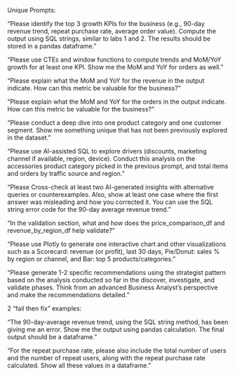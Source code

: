 Unique Prompts:

“Please identify the top 3 growth KPIs for the business (e.g., 90-day revenue trend, repeat purchase rate, average order value). Compute the output using SQL strings, similar to labs 1 and 2. The results should be stored in a pandas dataframe.”

“Please use CTEs and window functions to compute trends and MoM/YoY growth for at least one KPI. Show me the MoM and YoY for orders as well.” 

“Please explain what the MoM and YoY for the revenue in the output indicate. How can this metric be valuable for the business?”

“Please explain what the MoM and YoY for the orders in the output indicate. How can this metric be valuable for the business?”

“Please conduct a deep dive into one product category and one customer segment. Show me something unique that has not been previously explored in the dataset.”

“Please use AI-assisted SQL to explore drivers (discounts, marketing channel if available, region, device). Conduct this analysis on the accessories product category picked in the previous prompt, and total items and orders by traffic source and region.”

“Please Cross-check at least two AI-generated insights with alternative queries or counterexamples. Also, show at least one case where the first answer was misleading and how you corrected it. You can use the SQL string error code for the 90-day average revenue trend.”

“In the validation section, what and how does the price_comparison_df and revenue_by_region_df help validate?”

“Please use Plotly to generate one interactive chart and other visualizations such as a Scorecard: revenue (or profit), last 30 days, Pie/Donut: sales % by region or channel, and Bar: top 5 products/categories.”

“Please generate 1-2 specific recommendations using the strategist pattern based on the analysis conducted so far in the discover, investigate, and validate phases. Think from an advanced Business Analyst’s perspective and make the recommendations detailed.”



2 “fail then fix” examples: 

“The 90-day-average revenue trend, using the SQL string method, has been giving me an error. Show me the output using pandas calculation. The final output should be a dataframe.” 

“For the repeat purchase rate, please also include the total number of users and the number of repeat users, along with the repeat purchase rate calculated. Show all these values in a dataframe.” 

